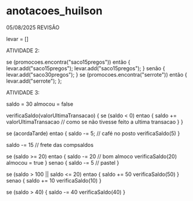 # anotacoes_huilson

05/08/2025
REVISÃO

levar = []

ATIVIDADE 2:

se (promocoes.encontra("saco15pregos")) então {
    levar.add("saco15pregos");
    levar.add("saco15pregos");
} senão {
    levar.add("saco30pregos");
}
se (promocoes.encontra("serrote")) então {
    levar.add("serrote");
};

ATIVIDADE 3:

saldo = 30
almocou = false

verificaSaldo(valorUltimaTransacao) {
    se (saldo < 0) entao {
        saldo += valorUltimaTransacao 
        // como se não tivesse feito a ultima transacao
    }
}

se (acordaTarde) entao {
    saldo -= 5; // café no posto
    verificaSaldo(5)
}

saldo -= 15 // frete das compsaldos

se (saldo >= 20) entao {
    saldo -= 20 // bom almoco
    verificaSaldo(20)
    almocou = true
} senao {
    saldo -= 5 // pastel
}

se (saldo > 100 || saldo <= 20) entao {
    saldo += 50
    verificaSaldo(50)
} senao {
    saldo += 10
    verificaSaldo(10)
}

se (saldo > 40) {
    saldo -= 40
    verificaSaldo(40)
}

